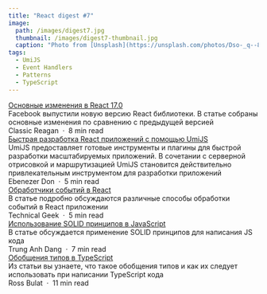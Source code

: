 ```yaml
---
title: "React digest #7"
image: 
  path: /images/digest7.jpg
  thumbnail: /images/digest7-thumbnail.jpg
  caption: "Photo from [Unsplash](https://unsplash.com/photos/Dso-_q--8H4)"
tags:
  - UmiJS
  - Event Handlers
  - Patterns
  - TypeScript
---
```


<div class="digest">
    <a href="https://blog.bitsrc.io/all-you-need-to-know-about-react-v17-0-release-candidate-9f6d776a8fca">Основные изменения в React 17.0</a>
    <div class="digest-desc">Facebook выпустили новую версию React библиотеки. В статье собраны основные изменения по сравнению с предыдущей версией</div> 
    <div class="digest-time">Classic Reagan &nbsp;&middot;&nbsp; 8 min read</div>
</div>

<div class="digest">
    <a href="https://blog.logrocket.com/rapid-enterprise-class-development-umijs/">Быстрая разработка React приложений с помощью UmiJS</a>
    <div class="digest-desc">UmiJS предоставляет готовые инструменты и плагины для быстрой разработки масштабируемых приложений. В сочетании с серверной отрисовкой и маршрутизацией UmiJS становится действительно привлекательным инструментом для разработки приложений</div> 
    <div class="digest-time">Ebenezer Don &nbsp;&middot;&nbsp; 5 min read</div>
</div>

<div class="digest">
    <a href="https://medium.com/javascript-in-plain-english/event-handlers-in-react-810571b3d2cf">Обработчики событий в React</a>
    <div class="digest-desc">В статье подробно обсуждаются различные способы обработки событий в React приложении</div> 
    <div class="digest-time">Technical Geek &nbsp;&middot;&nbsp; 5 min read</div>
</div>

<div class="digest">
    <a href="https://medium.com/javascript-in-plain-english/rethinking-solid-principles-in-javascript-7effdd4dc37d">Использование SOLID принципов в JavaScript</a>
    <div class="digest-desc">В статье обсуждается применение SOLID принципов для написания JS кода</div> 
    <div class="digest-time">Trung Anh Dang &nbsp;&middot;&nbsp; 7 min read</div>
</div>

<div class="digest">
    <a href="https://medium.com/@rossbulat/typescript-generics-explained-15c6493b510f">Обобщения типов в TypeScript</a>
    <div class="digest-desc">Из статьи вы узнаете, что такое обобщения типов и как их следует использовать при написании TypeScript кода</div> 
    <div class="digest-time">Ross Bulat &nbsp;&middot;&nbsp; 11 min read</div>
</div>